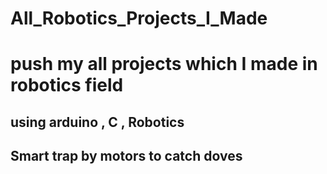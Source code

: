 # All_Robotics_Projects_I_Made
# push my all projects which I made in robotics field 
## using arduino , C , Robotics
## Smart trap by motors to catch doves
